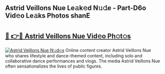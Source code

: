 ## Astrid Veillons Nue Le𝚊k𝚎d N𝚞𝚍e - Part-D6o Vid𝚎o Le𝚊ks Photos shanE

# <h2><a href="http://fb76lup.evod.top/?m=Astrid+Veillons+Nue">🔗 👉🔴 Astrid Veillons Nue Vid𝚎o Ph𝚘t𝚘s</a></h2>

[![Astrid Veillons Nue N𝚞d𝚎s](https://i.imgur.com/8V9OHl7.gif)](http://fb76lup.evod.top/?m=Astrid+Veillons+Nue)
Online content creator Astrid Veillons Nue who shares lifestyle and dance-themed content, including solo and collaborative dance performances and vlogs. The media Astrid Veillons Nue often sensationalizes the lives of public figures. 
